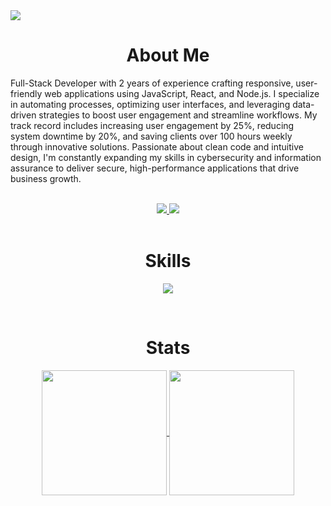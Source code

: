 
<img src="https://media.licdn.com/dms/image/v2/D5616AQGLyUyQwMJJNA/profile-displaybackgroundimage-shrink_350_1400/profile-displaybackgroundimage-shrink_350_1400/0/1724599428354?e=1730332800&v=beta&t=-QGabLjPkbMdmVV2RoqsymWOqhBNFcTmJ88b4LWA6MA"/>

<h1 align="center">About Me</h1>
<p align="left">Full-Stack Developer with 2 years of experience crafting responsive, user-friendly web applications using JavaScript, React, and Node.js. I specialize in automating processes, optimizing user interfaces, and leveraging data-driven strategies to boost user engagement and streamline workflows. My track record includes increasing user engagement by 25%, reducing system downtime by 20%, and saving clients over 100 hours weekly through innovative solutions. Passionate about clean code and intuitive design, I'm constantly expanding my skills in cybersecurity and information assurance to deliver secure, high-performance applications that drive business growth.</p>
</br>
<div align="center" dir="auto">  
  <a href="mailto:mikebashford@gmail.com">
    <img src="https://skillicons.dev/icons?i=gmail" />
  </a>
  <a href="https://www.linkedin.com/in/mikebashford">
    <img src="https://skillicons.dev/icons?i=linkedin" />
  </a>
</div>
</br>
<h1 align="center">Skills</h1>
<p align="center">
  <a href="https://skillicons.dev">
    <img src="https://skillicons.dev/icons?i=nextjs,react,ts,js,html,css,tailwind,pnpm,postgres,vercel,docker,figma" />
  </a>
</p>
</br>
<h1 align="center">Stats</h1>
<div align="center">
  <a href="https://github.com/anuraghazra/github-readme-stats">
  <img height=200 align="center" src="https://github-readme-stats.vercel.app/api?username=mikebashford&theme=highcontrast&card_width=300" />
</a>
<a href="https://github.com/anuraghazra/convoychat">
  <img height=200 align="center"  src="https://github-readme-stats.vercel.app/api/top-langs?username=mikebashford&layout=compact&langs_count=8&card_width=300&theme=highcontrast" />
</a>
</div>

